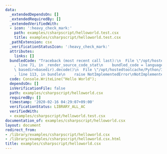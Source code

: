 ```yaml
---
data:
  _extendedDependsOn: []
  _extendedRequiredBy: []
  _extendedVerifiedWith:
  - icon: ':heavy_check_mark:'
    path: examples/csharpscript/helloworld.test.csx
    title: examples/csharpscript/helloworld.test.csx
  _pathExtension: csx
  _verificationStatusIcon: ':heavy_check_mark:'
  attributes:
    links: []
  bundledCode: "Traceback (most recent call last):\n  File \"/opt/hostedtoolcache/Python/3.9.0/x64/lib/python3.9/site-packages/onlinejudge_verify/documentation/build.py\"\
    , line 71, in _render_source_code_stat\n    bundled_code = language.bundle(stat.path,\
    \ basedir=basedir).decode()\n  File \"/opt/hostedtoolcache/Python/3.9.0/x64/lib/python3.9/site-packages/onlinejudge_verify/languages/csharpscript.py\"\
    , line 113, in bundle\n    raise NotImplementedError\nNotImplementedError\n"
  code: Console.WriteLine("Hello World");
  dependsOn: []
  isVerificationFile: false
  path: examples/csharpscript/helloworld.csx
  requiredBy: []
  timestamp: '2020-02-16 04:29:07+09:00'
  verificationStatus: LIBRARY_ALL_AC
  verifiedWith:
  - examples/csharpscript/helloworld.test.csx
documentation_of: examples/csharpscript/helloworld.csx
layout: document
redirect_from:
- /library/examples/csharpscript/helloworld.csx
- /library/examples/csharpscript/helloworld.csx.html
title: examples/csharpscript/helloworld.csx
---
```

